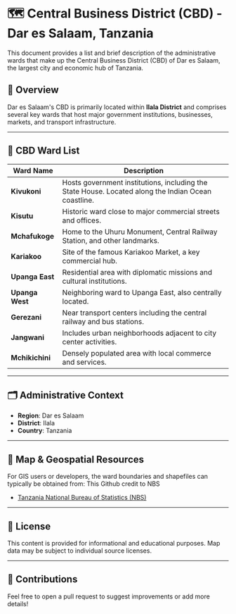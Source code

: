 # 🗺️ Central Business District (CBD) - Dar es Salaam, Tanzania

This document provides a list and brief description of the administrative wards that make up the Central Business District (CBD) of Dar es Salaam, the largest city and economic hub of Tanzania.

## 📌 Overview

Dar es Salaam's CBD is primarily located within **Ilala District** and comprises several key wards that host major government institutions, businesses, markets, and transport infrastructure.

---

## 🧭 CBD Ward List

| Ward Name      | Description |
|----------------|-------------|
| **Kivukoni**     | Hosts government institutions, including the State House. Located along the Indian Ocean coastline. |
| **Kisutu**       | Historic ward close to major commercial streets and offices. |
| **Mchafukoge**   | Home to the Uhuru Monument, Central Railway Station, and other landmarks. |
| **Kariakoo**     | Site of the famous Kariakoo Market, a key commercial hub. |
| **Upanga East**  | Residential area with diplomatic missions and cultural institutions. |
| **Upanga West**  | Neighboring ward to Upanga East, also centrally located. |
| **Gerezani**     | Near transport centers including the central railway and bus stations. |
| **Jangwani**     | Includes urban neighborhoods adjacent to city center activities. |
| **Mchikichini**  | Densely populated area with local commerce and services. |

---

## 🗂️ Administrative Context

- **Region**: Dar es Salaam
- **District**: Ilala
- **Country**: Tanzania

---

## 🧭 Map & Geospatial Resources

For GIS users or developers, the ward boundaries and shapefiles can typically be obtained from:
This Github credit to NBS
- [Tanzania National Bureau of Statistics (NBS)](https://www.nbs.go.tz)


---


## 📝 License

This content is provided for informational and educational purposes. Map data may be subject to individual source licenses.

---

## 🤝 Contributions

Feel free to open a pull request to suggest improvements or add more details!

